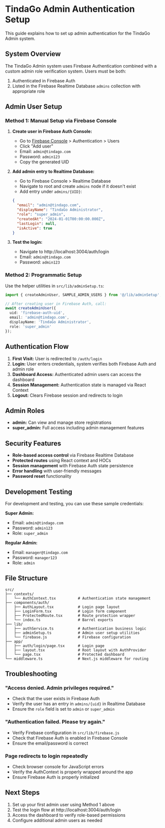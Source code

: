 # TindaGo Admin Authentication Setup

This guide explains how to set up admin authentication for the TindaGo Admin system.

## System Overview

The TindaGo Admin system uses Firebase Authentication combined with a custom admin role verification system. Users must be both:
1. Authenticated in Firebase Auth
2. Listed in the Firebase Realtime Database `admins` collection with appropriate role

## Admin User Setup

### Method 1: Manual Setup via Firebase Console

1. **Create user in Firebase Auth Console:**
   - Go to [Firebase Console](https://console.firebase.google.com/) > Authentication > Users
   - Click "Add user"
   - Email: `admin@tindago.com`
   - Password: `admin123`
   - Copy the generated UID

2. **Add admin entry to Realtime Database:**
   - Go to Firebase Console > Realtime Database
   - Navigate to root and create `admins` node if it doesn't exist
   - Add entry under `admins/{UID}`:
   ```json
   {
     "email": "admin@tindago.com",
     "displayName": "TindaGo Administrator",
     "role": "super_admin",
     "createdAt": "2024-01-01T00:00:00.000Z",
     "lastLogin": null,
     "isActive": true
   }
   ```

3. **Test the login:**
   - Navigate to http://localhost:3004/auth/login
   - Email: `admin@tindago.com`
   - Password: `admin123`

### Method 2: Programmatic Setup

Use the helper utilities in `src/lib/adminSetup.ts`:

```typescript
import { createAdminUser, SAMPLE_ADMIN_USERS } from '@/lib/adminSetup';

// After creating user in Firebase Auth, call:
await createAdminUser({
  uid: 'firebase-auth-uid',
  email: 'admin@tindago.com',
  displayName: 'TindaGo Administrator',
  role: 'super_admin'
});
```

## Authentication Flow

1. **First Visit:** User is redirected to `/auth/login`
2. **Login:** User enters credentials, system verifies both Firebase Auth and admin role
3. **Dashboard Access:** Authenticated admin users can access the dashboard
4. **Session Management:** Authentication state is managed via React Context
5. **Logout:** Clears Firebase session and redirects to login

## Admin Roles

- **admin:** Can view and manage store registrations
- **super_admin:** Full access including admin management features

## Security Features

- **Role-based access control** via Firebase Realtime Database
- **Protected routes** using React context and HOCs
- **Session management** with Firebase Auth state persistence
- **Error handling** with user-friendly messages
- **Password reset** functionality

## Development Testing

For development and testing, you can use these sample credentials:

**Super Admin:**
- Email: `admin@tindago.com`
- Password: `admin123`
- Role: `super_admin`

**Regular Admin:**
- Email: `manager@tindago.com`
- Password: `manager123`
- Role: `admin`

## File Structure

```
src/
├── contexts/
│   └── AuthContext.tsx          # Authentication state management
├── components/auth/
│   ├── AuthLayout.tsx           # Login page layout
│   ├── LoginForm.tsx            # Login form component
│   ├── ProtectedRoute.tsx       # Route protection wrapper
│   └── index.ts                 # Barrel exports
├── lib/
│   ├── authService.ts           # Authentication business logic
│   ├── adminSetup.ts            # Admin user setup utilities
│   └── firebase.js              # Firebase configuration
├── app/
│   ├── auth/login/page.tsx      # Login page
│   ├── layout.tsx               # Root layout with AuthProvider
│   └── page.tsx                 # Protected dashboard
└── middleware.ts                # Next.js middleware for routing
```

## Troubleshooting

### "Access denied. Admin privileges required."
- Check that the user exists in Firebase Auth
- Verify the user has an entry in `admins/{uid}` in Realtime Database
- Ensure the `role` field is set to `admin` or `super_admin`

### "Authentication failed. Please try again."
- Verify Firebase configuration in `src/lib/firebase.js`
- Check that Firebase Auth is enabled in Firebase Console
- Ensure the email/password is correct

### Page redirects to login repeatedly
- Check browser console for JavaScript errors
- Verify the AuthContext is properly wrapped around the app
- Ensure Firebase Auth is properly initialized

## Next Steps

1. Set up your first admin user using Method 1 above
2. Test the login flow at http://localhost:3004/auth/login
3. Access the dashboard to verify role-based permissions
4. Configure additional admin users as needed